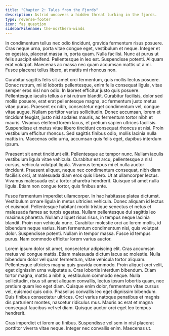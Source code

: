 ```yaml
---
title: "Chapter 2: Tales from the Fjords"
description: Astrid uncovers a hidden threat lurking in the fjords.
type: reverse-footer
icon: fas question
sidebarFilename: the-northern-winds
---
```

In condimentum tellus nec odio tincidunt, gravida fermentum risus posuere. Cras neque urna, porta vitae congue eget, vestibulum et neque. Integer et ex egestas, placerat massa in, porta quam. Nulla facilisi. Nunc at purus ut felis suscipit eleifend. Pellentesque in leo est. Suspendisse potenti. Aliquam erat volutpat. Maecenas ac massa nec quam accumsan mattis ut a mi. Fusce placerat tellus libero, at mattis mi rhoncus non.

Curabitur sagittis felis sit amet orci fermentum, quis mollis lectus posuere. Donec rutrum, mi id lobortis pellentesque, enim felis consequat ligula, vitae semper eros nisl non odio. In laoreet efficitur justo quis posuere. Pellentesque iaculis tellus a nisi rutrum blandit. Curabitur facilisis, dolor sed mollis posuere, erat erat pellentesque magna, ac fermentum justo metus vitae purus. Praesent ex nibh, consectetur eget condimentum vel, congue vitae augue. Nullam porttitor varius sollicitudin. Donec accumsan, lorem et tincidunt feugiat, justo nisl sodales mauris, ac fermentum tortor nibh et mauris. Vivamus eleifend lorem lacus, et pretium sapien ultrices facilisis. Suspendisse et metus vitae libero tincidunt consequat rhoncus at nisi. Proin vestibulum efficitur rhoncus. Sed sagittis finibus odio, mollis lacinia nulla mattis in. Maecenas odio urna, accumsan quis felis eget, dapibus interdum ipsum.

Praesent sit amet tincidunt elit. Pellentesque ac tempor nunc. Nullam iaculis vestibulum ligula vitae vehicula. Curabitur est arcu, pellentesque a nisl cursus, vehicula volutpat ligula. Vivamus tempus mi et nulla auctor tincidunt. Praesent aliquet, neque nec condimentum consequat, nibh diam facilisis orci, at malesuada diam eros quis libero. Ut at ullamcorper lectus. Vivamus malesuada est a tortor pharetra hendrerit. Quisque sit amet nulla ligula. Etiam non congue tortor, quis finibus ante.

Fusce fermentum imperdiet ullamcorper. In hac habitasse platea dictumst. Vestibulum ornare ligula in metus ultricies vehicula. Donec aliquam id lectus et euismod. Pellentesque habitant morbi tristique senectus et netus et malesuada fames ac turpis egestas. Nullam pellentesque dui sagittis leo maximus pharetra. Nullam aliquet risus risus, in tempus neque lacinia blandit. Proin non vehicula nunc. Curabitur molestie orci ac lorem mollis, id bibendum neque varius. Nam fermentum condimentum nisi, quis volutpat dolor. Suspendisse potenti. Nullam in tempor massa. Fusce id tempus purus. Nam commodo efficitur lorem varius auctor.

Lorem ipsum dolor sit amet, consectetur adipiscing elit. Cras accumsan metus vel congue mattis. Etiam malesuada dictum lacus ac molestie. Nulla bibendum dolor vel quam fermentum, vitae vehicula tortor aliquam. Pellentesque ultricies magna quis gravida commodo. Proin aliquet orci velit, eget dignissim urna vulputate a. Cras lobortis interdum bibendum. Etiam tortor magna, mattis a nibh a, vestibulum commodo neque. Nulla sollicitudin, risus sit amet aliquam convallis, lectus ipsum lobortis quam, nec pretium quam leo eget diam. Quisque enim dolor, fermentum vitae cursus vel, euismod quis odio. Phasellus convallis leo eget dignissim bibendum. Duis finibus consectetur ultrices. Orci varius natoque penatibus et magnis dis parturient montes, nascetur ridiculus mus. Mauris ac erat et magna consequat faucibus vel vel diam. Quisque auctor orci eget leo tempus hendrerit.

Cras imperdiet et lorem ac finibus. Suspendisse vel sem in nisl placerat porttitor viverra vitae neque. Integer nec convallis enim. Maecenas ut.